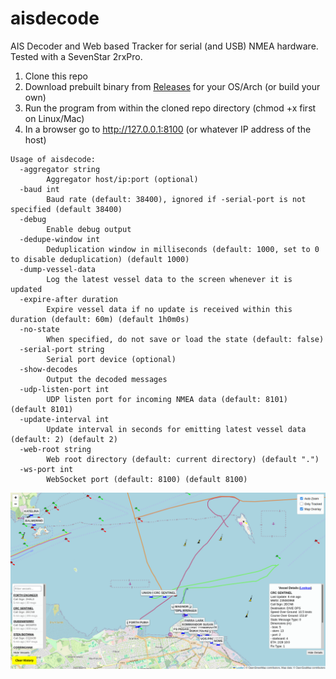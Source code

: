 # aisdecode
AIS Decoder and Web based Tracker for serial (and USB) NMEA hardware. Tested with a SevenStar 2rxPro.

1) Clone this repo
2) Download prebuilt binary from [Releases](https://github.com/madpsy/aisdecode/releases) for your OS/Arch (or build your own)
3) Run the program from within the cloned repo directory (chmod +x first on Linux/Mac)
4) In a browser go to http://127.0.0.1:8100 (or whatever IP address of the host)

```
Usage of aisdecode:
  -aggregator string
    	Aggregator host/ip:port (optional)
  -baud int
    	Baud rate (default: 38400), ignored if -serial-port is not specified (default 38400)
  -debug
    	Enable debug output
  -dedupe-window int
    	Deduplication window in milliseconds (default: 1000, set to 0 to disable deduplication) (default 1000)
  -dump-vessel-data
    	Log the latest vessel data to the screen whenever it is updated
  -expire-after duration
    	Expire vessel data if no update is received within this duration (default: 60m) (default 1h0m0s)
  -no-state
    	When specified, do not save or load the state (default: false)
  -serial-port string
    	Serial port device (optional)
  -show-decodes
    	Output the decoded messages
  -udp-listen-port int
    	UDP listen port for incoming NMEA data (default: 8101) (default 8101)
  -update-interval int
    	Update interval in seconds for emitting latest vessel data (default: 2) (default 2)
  -web-root string
    	Web root directory (default: current directory) (default ".")
  -ws-port int
    	WebSocket port (default: 8100) (default 8100)
```

![aisdecode](images/aisdecode.png)
